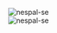 <p><img src="https://github-readme-stats.vercel.app/api?username=nespal-se&theme=tokyonight&show_icons=true&locale=en" alt="nespal-se" /><br/>
<img src="https://github-readme-stats.vercel.app/api/top-langs?username=nespal-se&theme=tokyonight&show_icons=true&locale=en&layout=compact" alt="nespal-se" />
</p>

<!--
**nespal-se/nespal-se** is a ✨ _special_ ✨ repository because its `README.md` (this file) appears on your GitHub profile.

Here are some ideas to get you started:

- 🔭 I’m currently working on ...
- 🌱 I’m currently learning ...
- 👯 I’m looking to collaborate on ...
- 🤔 I’m looking for help with ...
- 💬 Ask me about ...
- 📫 How to reach me: ...
- 😄 Pronouns: ...
- ⚡ Fun fact: ...
-->
